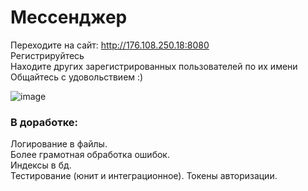# Мессенджер
Переходите на сайт: http://176.108.250.18:8080  
Регистрируйтесь  
Находите других зарегистрированных пользователей по их имени  
Общайтесь с удовольствием :)  

![image](https://github.com/user-attachments/assets/3a5288e2-9347-4f33-836f-9d2fbf583a8a)

### В доработке:  
Логирование в файлы.  
Более грамотная обработка ошибок.  
Индексы в бд.  
Тестирование (юнит и интеграционное).
Токены авторизации.
